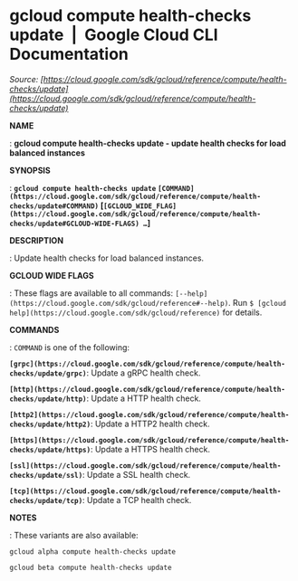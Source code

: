 # gcloud compute health-checks update  |  Google Cloud CLI Documentation

*Source: [https://cloud.google.com/sdk/gcloud/reference/compute/health-checks/update](https://cloud.google.com/sdk/gcloud/reference/compute/health-checks/update)*

**NAME**

: **gcloud compute health-checks update - update health checks for load balanced instances**

**SYNOPSIS**

: **`gcloud compute health-checks update` `[COMMAND](https://cloud.google.com/sdk/gcloud/reference/compute/health-checks/update#COMMAND)` [`[GCLOUD_WIDE_FLAG](https://cloud.google.com/sdk/gcloud/reference/compute/health-checks/update#GCLOUD-WIDE-FLAGS) …`]**

**DESCRIPTION**

: Update health checks for load balanced instances.

**GCLOUD WIDE FLAGS**

: These flags are available to all commands: `[--help](https://cloud.google.com/sdk/gcloud/reference#--help)`.
Run `$ [gcloud help](https://cloud.google.com/sdk/gcloud/reference)` for details.

**COMMANDS**

: ``COMMAND`` is one of the following:

**`[grpc](https://cloud.google.com/sdk/gcloud/reference/compute/health-checks/update/grpc)`**:
Update a gRPC health check.

**`[http](https://cloud.google.com/sdk/gcloud/reference/compute/health-checks/update/http)`**:
Update a HTTP health check.

**`[http2](https://cloud.google.com/sdk/gcloud/reference/compute/health-checks/update/http2)`**:
Update a HTTP2 health check.

**`[https](https://cloud.google.com/sdk/gcloud/reference/compute/health-checks/update/https)`**:
Update a HTTPS health check.

**`[ssl](https://cloud.google.com/sdk/gcloud/reference/compute/health-checks/update/ssl)`**:
Update a SSL health check.

**`[tcp](https://cloud.google.com/sdk/gcloud/reference/compute/health-checks/update/tcp)`**:
Update a TCP health check.

**NOTES**

: These variants are also available:

```
gcloud alpha compute health-checks update
```

```
gcloud beta compute health-checks update
```